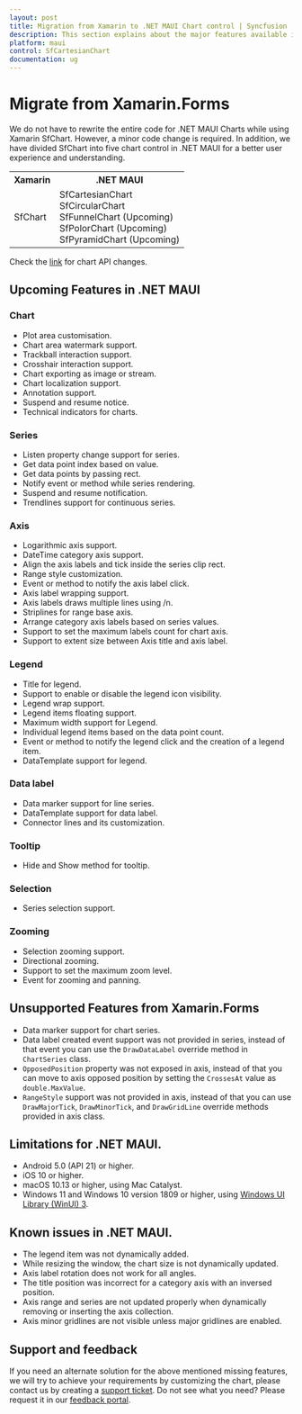 ```yaml
---
layout: post
title: Migration from Xamarin to .NET MAUI Chart control | Syncfusion
description: This section explains about the major features available in the .NET MAUI Chart (SfCartesianChart) control.
platform: maui
control: SfCartesianChart
documentation: ug
---
```


# Migrate from Xamarin.Forms

We do not have to rewrite the entire code for .NET MAUI Charts while using Xamarin SfChart. However, a minor code change is required. In addition, we have divided SfChart into five chart control in .NET MAUI for a better user experience and understanding.

<table>
<tr>
<th>Xamarin</th>
<th>.NET MAUI</th></tr>
<tr>
<td>
SfChart
</td>
<td>
SfCartesianChart </br>
SfCircularChart </br>
SfFunnelChart (Upcoming) </br>
SfPolorChart (Upcoming) </br>
SfPyramidChart (Upcoming) </br>
</td>
</tr>
</table>

Check the [link]() for chart API changes. 

## Upcoming Features in .NET MAUI

### Chart 

* Plot area customisation. 
* Chart area watermark support.
* Trackball interaction support. 
* Crosshair interaction support. 
* Chart exporting as image or stream. 
* Chart localization support. 
* Annotation support. 
* Suspend and resume notice. 
* Technical indicators for charts.

### Series

* Listen property change support for series.
* Get data point index based on value.
* Get data points by passing rect.
* Notify event or method while series rendering.
* Suspend and resume notification.
* Trendlines support for continuous series. 

### Axis

* Logarithmic axis support.
* DateTime category axis support.
* Align the axis labels and tick inside the series clip rect.
* Range style customization.
* Event or method to notify the axis label click.
* Axis label wrapping support.
* Axis labels draws multiple lines using /n.
* Striplines for range base axis.
* Arrange category axis labels based on series values.
* Support to set the maximum labels count for chart axis.
* Support to extent size between Axis title and axis label.

### Legend 

* Title for legend. 
* Support to enable or disable the legend icon visibility.
* Legend wrap support.
* Legend items floating support.
* Maximum width support for Legend.
* Individual legend items based on the data point count.
* Event or method to notify the legend click and the creation of a legend item.
* DataTemplate support for legend.

### Data label

* Data marker support for line series.
* DataTemplate support for data label.
* Connector lines and its customization.

### Tooltip

* Hide and Show method for tooltip.

### Selection

* Series selection support.

### Zooming

* Selection zooming support.
* Directional zooming.
* Support to set the maximum zoom level.
* Event for zooming and panning.

## Unsupported Features from Xamarin.Forms

* Data marker support for chart series.
* Data label created event support was not provided in series, instead of that event you can use the `DrawDataLabel` override method in `ChartSeries` class.
* `OpposedPosition` property was not exposed in axis, instead of that you can move to axis opposed position by setting the `CrossesAt` value as `double.MaxValue`.
* `RangeStyle` support was not provided in axis, instead of that you can use `DrawMajorTick`, `DrawMinorTick`, and `DrawGridLine` override methods provided in axis class. 

## Limitations for .NET MAUI.

* Android 5.0 (API 21) or higher.
* iOS 10 or higher.
* macOS 10.13 or higher, using Mac Catalyst.
* Windows 11 and Windows 10 version 1809 or higher, using [Windows UI Library (WinUI) 3](https://docs.microsoft.com/en-us/windows/apps/winui/winui3/).

## Known issues in .NET MAUI.

* The legend item was not dynamically added.
* While resizing the window, the chart size is not dynamically updated.
* Axis label rotation does not work for all angles.
* The title position was incorrect for a category axis with an inversed position.
* Axis range and series are not updated properly when dynamically removing or inserting the axis collection.
* Axis minor gridlines are not visible unless major gridlines are enabled.

## Support and feedback

If you need an alternate solution for the above mentioned missing features, we will try to achieve your requirements by customizing the chart, please contact us by creating a [support ticket](https://www.syncfusion.com/support/directtrac/incidents).
Do not see what you need? Please request it in our [feedback portal](https://www.syncfusion.com/feedback/maui).